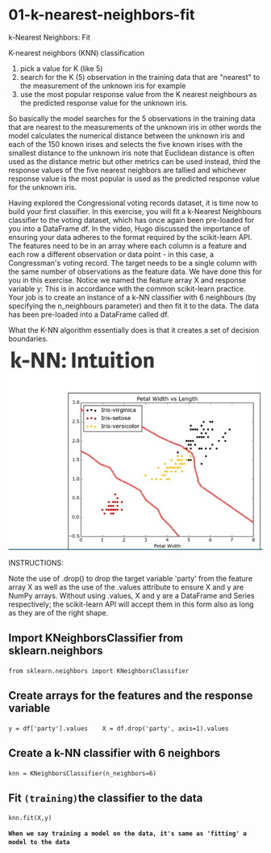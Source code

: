# 01-k-nearest-neighbors-fit

k-Nearest Neighbors: Fit

K-nearest neighbors \(KNN\) classification

1. pick a value for K \(like 5\)
2. search for the K \(5\) observation in the training data that are "nearest" to the measurement of the unknown iris for example
3. use the most popular response value from the K nearest neighbours as the predicted response value for the unknown iris.

So basically the model searches for the 5 observations in the training data that are nearest to the measurements of the unknown iris in other words the model calculates the numerical distance between the unknown iris and each of the 150 known irises and selects the five known irises with the smallest distance to the unknown iris note that Euclidean distance is often used as the distance metric but other metrics can be used instead, third the response values of the five nearest neighbors are tallied and whichever response value is the most popular is used as the predicted response value for the unknown iris.

Having explored the Congressional voting records dataset, it is time now to build your first classifier. In this exercise, you will fit a k-Nearest Neighbours classifier to the voting dataset, which has once again been pre-loaded for you into a DataFrame df. In the video, Hugo discussed the importance of ensuring your data adheres to the format required by the scikit-learn API. The features need to be in an array where each column is a feature and each row a different observation or data point - in this case, a Congressman's voting record. The target needs to be a single column with the same number of observations as the feature data. We have done this for you in this exercise. Notice we named the feature array X and response variable y: This is in accordance with the common scikit-learn practice. Your job is to create an instance of a k-NN classifier with 6 neighbours \(by specifying the n\_neighbours parameter\) and then fit it to the data. The data has been pre-loaded into a DataFrame called df.

What the K-NN algorithm essentially does is that it creates a set of decision boundaries.

![k-nn intuition: Creating decision boundries](../../.gitbook/assets/image%20%2810%29.png)





INSTRUCTIONS:

Note the use of .drop\(\) to drop the target variable 'party' from the feature array X as well as the use of the .values attribute to ensure X and y are NumPy arrays. Without using .values, X and y are a DataFrame and Series respectively; the scikit-learn API will accept them in this form also as long as they are of the right shape.

## Import KNeighborsClassifier from sklearn.neighbors

`from sklearn.neighbors import KNeighborsClassifier`

## Create arrays for the features and the response variable

`y = df['party'].values   
X = df.drop('party', axis=1).values`

## Create a k-NN classifier with 6 neighbors

`knn = KNeighborsClassifier(n_neighbors=6)`

## Fit `(training)`the classifier to the data

`knn.fit(X,y)`

**`When we say training a model on the data, it's same as 'fitting' a model to the data`** 





